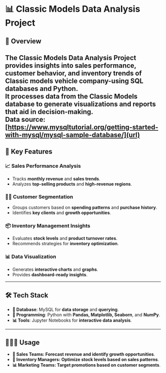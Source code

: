 # 📊 **Classic Models Data Analysis Project**

## 📝 **Overview**  
The **Classic Models Data Analysis Project** provides **insights into sales performance, customer behavior, and inventory trends** of Classic models vehicle company-using SQL databases and Python.  
It processes data from the **Classic Models database** to generate **visualizations and reports** that aid in **decision-making**.  
Data source: [https://www.mysqltutorial.org/getting-started-with-mysql/mysql-sample-database/](url)
---

## 🚀 **Key Features**  
### 📈 **Sales Performance Analysis**  
- Tracks **monthly revenue** and **sales trends**.  
- Analyzes **top-selling products** and **high-revenue regions**.  

### 🧑‍💼 **Customer Segmentation**  
- Groups customers based on **spending patterns** and **purchase history**.  
- Identifies **key clients** and **growth opportunities**.  

### 📦 **Inventory Management Insights**  
- Evaluates **stock levels** and **product turnover rates**.  
- Recommends strategies for **inventory optimization**.  

### 📊 **Data Visualization**  
- Generates **interactive charts** and **graphs**.  
- Provides **dashboard-ready insights**.  

---

## 🛠 **Tech Stack**  
- **💾 Database**: MySQL for **data storage** and **querying**.  
- **🐍 Programming**: Python with **Pandas, Matplotlib, Seaborn**, and **NumPy**.  
- **📊 Tools**: Jupyter Notebooks for **interactive data analysis**.  

---


## 🧑‍🤝‍🧑 Usage  
- **💾 Sales Teams: Forecast revenue and identify growth opportunities**.  
- **🐍 Inventory Managers: Optimize stock levels based on sales patterns**.  
- **📊 Marketing Teams: Target promotions based on customer segments**.  



